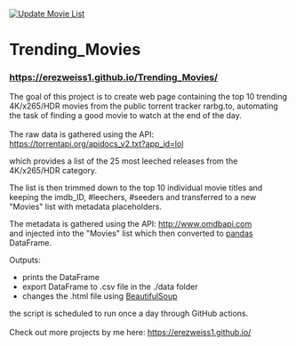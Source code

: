 [![Update Movie List](https://github.com/ErezWeiss1/Trending_Movies/actions/workflows/UpdateMovieList.yml/badge.svg)](https://github.com/ErezWeiss1/Trending_Movies/actions/workflows/UpdateMovieList.yml)

# Trending_Movies

### https://erezweiss1.github.io/Trending_Movies/  

The goal of this project is to create web page containing the top 10 trending 4K/x265/HDR movies from the public torrent tracker rarbg.to, automating the task of finding a good movie to watch at the end of the day.
<br>
<br>
The raw data is gathered using the API:
https://torrentapi.org/apidocs_v2.txt?app_id=lol

which provides a list of the 25 most leeched releases from the 4K/x265/HDR category.

The list is then trimmed down to the top 10 individual movie titles and keeping the imdb_ID, #leechers, #seeders and transferred to a new "Movies" list with metadata placeholders.

The metadata is gathered using the API:
http://www.omdbapi.com  
and injected into the "Movies" list which then converted to [pandas](https://github.com/pandas-dev/pandas) DataFrame.

Outputs:
 
* prints the DataFrame
* export DataFrame to .csv file in the ./data folder
* changes the .html file using [BeautifulSoup](https://www.crummy.com/software/BeautifulSoup/bs4/doc/)

the script is scheduled to run once a day through GitHub actions.
<br>
<br>
Check out more projects by me here: https://erezweiss1.github.io/

